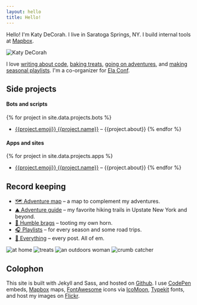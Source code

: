 ```yaml
---
layout: hello
title: Hello!
---
```


<p class="lead">Hello! I'm Katy DeCorah. I live in Saratoga Springs, NY. I build internal tools at <a href="//www.mapbox.com">Mapbox</a>.</p>

<img src="{{site.image}}" class="hello-header" alt="Katy DeCorah">

I love [writing about code](/card-catalog/#code), [baking treats](/card-catalog/#epicurean), [going on adventures](/card-catalog/#adventures), and [making seasonal playlists](/card-catalog/#playlists). I'm a co-organizer for [Ela Conf](http://elaconf.com/).

## Side projects

#### Bots and scripts

{% for project in site.data.projects.bots %}
* [{{project.emoji}} {{project.name}}]({{project.link}}) &ndash; {{project.about}} {% endfor %}

#### Apps and sites

{% for project in site.data.projects.apps %}
* [{{project.emoji}} {{project.name}}]({{project.link}}) &ndash; {{project.about}} {% endfor %}

## Record keeping

* [:world_map: Adventure map](/map) &ndash; a map to complement my adventures.
* [:mountain: Adventure guide](/adventure-guide) &ndash; my favorite hiking trails in Upstate New York and beyond.
* [:mega: Humble brags](/humble-brags) &ndash; tooting my own horn.
* [:headphones: Playlists](/playlists) &ndash; for every season and some road trips.
* [:8ball: Everything](/everything) &ndash; every post. All of em.


<div class="post">
<div class="photos">
<img src="https://c1.staticflickr.com/1/448/18664258796_988f31b102_c.jpg" class="img-fourths" alt="at home">
<img src="https://c1.staticflickr.com/1/530/18664287626_4c32e59e7e_c.jpg" class="img-fourths" alt="treats">
<img src="https://farm1.staticflickr.com/588/21917162186_67041fbcf4_c.jpg" class="img-fourths" alt="an outdoors woman">
<img src="https://farm2.staticflickr.com/1638/24488621791_efba4eeaea_c.jpg" class="img-fourths" alt="crumb catcher">
</div>
</div>


## Colophon

This site is built with Jekyll and Sass, and hosted on [Github](https://github.com/katydecorah/katydecorah.github.com). I use [CodePen](http://codepen.io/) embeds, [Mapbox](https://www.mapbox.com/developers/api/static/) maps, [FontAwesome](http://fortawesome.github.io/Font-Awesome/icons/) icons via [IcoMoon](https://icomoon.io/), [Typekit](https://typekit.com/) fonts, and host my images on [Flickr](https://www.flickr.com/).
